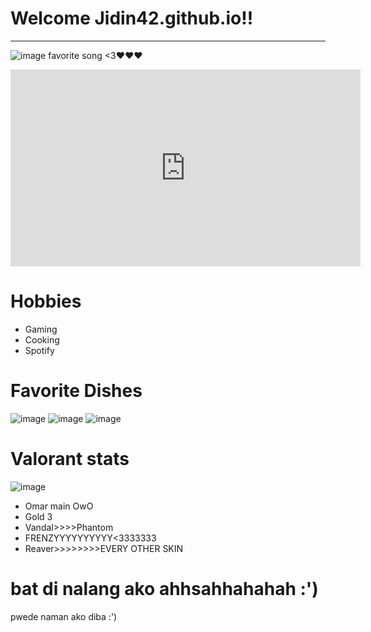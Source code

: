 # Welcome Jidin42.github.io!!
---

![image](https://user-images.githubusercontent.com/118147715/203200842-fea7c373-e36e-4bed-b10b-3a6e7800f022.png) favorite song <3❤❤❤

<iframe width="560" height="315" src="https://www.youtube.com/embed/qU9mHegkTc4" title="YouTube video player" frameborder="0" allow="accelerometer; autoplay; clipboard-write; encrypted-media; gyroscope; picture-in-picture" allowfullscreen></iframe>

# Hobbies 
- Gaming
- Cooking
- Spotify

# Favorite Dishes

![image](https://user-images.githubusercontent.com/118147715/203457009-fac868b8-741c-464d-b1af-f6b035886ea5.png)
![image](https://user-images.githubusercontent.com/118147715/203457104-30290b82-76f2-4eaf-a0ae-a80e3062f86f.png)
![image](https://user-images.githubusercontent.com/118147715/203457153-d20de427-b24c-4c3f-9fee-60250f82f242.png)


# Valorant stats 

![image](https://user-images.githubusercontent.com/118147715/203208866-381bce45-fc62-4e7e-8089-8df0adf6a37d.png) 
- Omar main OwO
- Gold 3
- Vandal>>>>Phantom
- FRENZYYYYYYYYYY<3333333
- Reaver>>>>>>>>EVERY OTHER SKIN

# bat di nalang ako ahhsahhahahah :')
pwede naman ako diba :')

